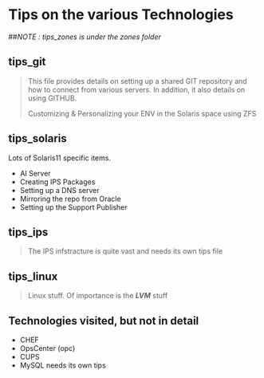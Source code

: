 # Tips on the various Technologies

##_NOTE : tips_zones is under the zones folder_

## tips_git
>
> This file provides details on setting up a shared GIT
> repository and how to connect from various servers. In
> addition, it also details on using GITHUB.
> 
> Customizing & Personalizing your ENV in the Solaris space using
> ZFS
>

## tips_solaris
 
Lots of Solaris11 specific items. 
* AI Server 
* Creating IPS Packages
* Setting up a DNS server
* Mirroring the repo from Oracle
* Setting up the Support Publisher

## tips_ips
>
> The IPS infstracture is quite vast and needs its own tips file
>

## tips_linux
>
> Linux stuff. Of importance is the _**LVM**_ stuff
>

## Technologies visited, but not in detail
* CHEF 
* OpsCenter (opc)
* CUPS
* MySQL needs its own tips
